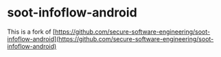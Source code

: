soot-infoflow-android
=====================
This is a fork of
[https://github.com/secure-software-engineering/soot-infoflow-android](https://github.com/secure-software-engineering/soot-infoflow-android)
